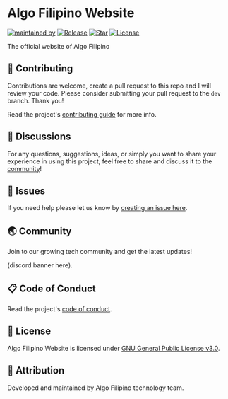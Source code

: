 # Algo Filipino Website

[![maintained by](https://img.shields.io/badge/maintained%20by-Algo%20Filipino-blue.svg?longCache=true&style=flat-square)](https://algofilipino.com) [![Release](https://img.shields.io/github/release/algofilipino/website.svg?style=flat-square)](https://github.com/algofilipino/website/releases) [![Star](https://img.shields.io/github/stars/algofilipino/website.svg?style=flat-square)](https://github.com/algofilipino/website/stargazers) [![License](https://img.shields.io/github/license/algofilipino/website.svg?style=flat-square)](https://github.com/algofilipino/website/blob/main/LICENSE)

The official website of Algo Filipino

## 🎯 Contributing

Contributions are welcome, create a pull request to this repo and I will review your code. Please consider submitting your pull request to the ```dev``` branch. Thank you!

Read the project's [contributing guide](./CONTRIBUTING.md) for more info.

## 💬 Discussions

For any questions, suggestions, ideas, or simply you want to share your experience in using this project, feel free to share and discuss it to the [community](https://github.com/algofilipino/website/discussions)!

## 🐛 Issues

If you need help please let us know by [creating an issue here](https://github.com/algofilipino/website/issues/new).

## 🌏 Community

Join to our growing tech community and get the latest updates!

(discord banner here).

## 📋 Code of Conduct

Read the project's [code of conduct](./code_of_conduct.md).

## 📃 License

Algo Filipino Website is licensed under [GNU General Public License v3.0](https://opensource.org/licenses/GPL-3.0).

## 📝 Attribution

Developed and maintained by Algo Filipino technology team.